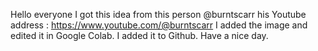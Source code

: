 Hello everyone
I got this idea from this person
@burntscarr his Youtube address : https://www.youtube.com/@burntscarr 
I added the image and edited it in Google Colab. I added it to Github.
Have a nice day.
